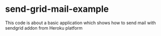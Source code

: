 # send-grid-mail-example

This code is about a basic application which shows how to send mail with sendgrid addon from Heroku platform
